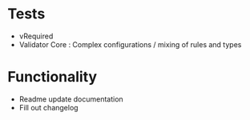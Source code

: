 # Tests

- vRequired
- Validator Core : Complex configurations / mixing of rules and types

# Functionality

- Readme update documentation
- Fill out changelog
